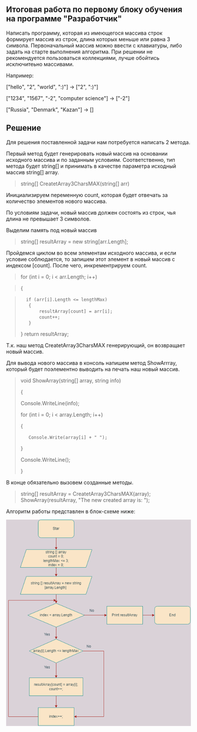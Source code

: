## Итоговая работа по первому блоку обучения на программе "Разработчик"

Написать программу, которая из имеющегося массива строк формирует массив из строк, длина которых меньше или равна 3 символа. Первоначальный массив можно ввести с клавиатуры, либо задать на старте выполнения алгоритма. При решении не рекомендуется пользоваться коллекциями, лучше обойтись исключитеьно массивами.

Например:

["hello", "2", "world", ":)"] ->  ["2", ":)"]

["1234", "1567", "-2", "computer science"]  -> ["-2"]

["Russia", "Denmark", "Kazan"]  -> []


## Решение

Для решения поставленной задачи нам потребуется написать 2 метода.

Первый метод будет генерировать новый массив на основании исходного массива и по заданным условиям. Соответственно, тип метода будет string[] и принимать в качестве параметра исходный массив string[] array. 

> string[] CreatetArray3CharsMAX(string[] arr)

Инициализируем переменную count, которая будет отвечать за количество элементов нового массива.

По условиям задачи, новый массив должен состоять из строк, чья длина не превышает 3 символов. 

Выделим память под новый массив

>string[] resultArray = new string[arr.Length];

Пройдемся циклом во всем элементам исходного массива, и если условие соблюдается, то запишем этот элемент в новый массив с индексом [count]. После чего, инкрементрируем count.

> for (int i = 0; i < arr.Length; i++)

>   {

>       if (arr[i].Length <= lengthMax)
>        {
>            resultArray[count] = arr[i];
>            count++;
>        }
>   } return resultArray;

Т.к. наш метод CreatetArray3CharsMAX генерирующий, он возвращает новый массив.

Для вывода нового массива в консоль напишем метод ShowArrray, который будет поэлементно выводить на печать наш новый массив.

>void ShowArray(string[] array, string info)
>
>{
>
>    Console.WriteLine(info);
>
>    for (int i = 0; i < array.Length; i++)
>
>    {
>
>        Console.Write(array[i] + " ");
>
>    }
>
>    Console.WriteLine();
>
>}

В конце обязательно  вызовем созданные методы.
>string[] resultArray = CreatetArray3CharsMAX(array);
>ShowArray(resultArray, "The new created array is: ");

Алгоритм работы представлен в блок-схеме ниже:

![Block-diagram](https://github.com/JuliaRyzhova/FinalWork_C-/blob/master/Диаграмма%20без%20названия.drawio.png)